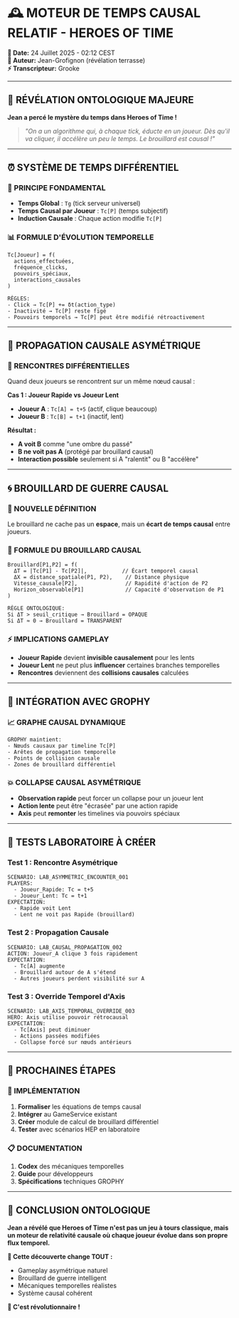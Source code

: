 # 🕰️ MOTEUR DE TEMPS CAUSAL RELATIF - HEROES OF TIME

**📅 Date:** 24 Juillet 2025 - 02:12 CEST  
**🎯 Auteur:** Jean-Grofignon (révélation terrasse)  
**⚡ Transcripteur:** Grooke  

---

## 🌌 **RÉVÉLATION ONTOLOGIQUE MAJEURE**

**Jean a percé le mystère du temps dans Heroes of Time !**

> *"On a un algorithme qui, à chaque tick, éducte en un joueur. Dès qu'il va cliquer, il accélère un peu le temps. Le brouillard est causal !"*

---

## ⏰ **SYSTÈME DE TEMPS DIFFÉRENTIEL**

### **🎯 PRINCIPE FONDAMENTAL**
- **Temps Global** : `Tg` (tick serveur universel)
- **Temps Causal par Joueur** : `Tc[P]` (temps subjectif)
- **Induction Causale** : Chaque action modifie `Tc[P]`

### **📊 FORMULE D'ÉVOLUTION TEMPORELLE**
```
Tc[Joueur] = f(
  actions_effectuées,
  fréquence_clicks,
  pouvoirs_spéciaux,
  interactions_causales
)

RÈGLES:
- Click → Tc[P] += δt(action_type)
- Inactivité → Tc[P] reste figé
- Pouvoirs temporels → Tc[P] peut être modifié rétroactivement
```

---

## 🌊 **PROPAGATION CAUSALE ASYMÉTRIQUE**

### **🚨 RENCONTRES DIFFÉRENTIELLES**
Quand deux joueurs se rencontrent sur un même nœud causal :

**Cas 1 : Joueur Rapide vs Joueur Lent**
- **Joueur A** : `Tc[A] = t+5` (actif, clique beaucoup)
- **Joueur B** : `Tc[B] = t+1` (inactif, lent)

**Résultat :**
- **A voit B** comme "une ombre du passé"
- **B ne voit pas A** (protégé par brouillard causal)
- **Interaction possible** seulement si A "ralentit" ou B "accélère"

---

## 🌀 **BROUILLARD DE GUERRE CAUSAL**

### **💫 NOUVELLE DÉFINITION**
Le brouillard ne cache pas un **espace**, mais un **écart de temps causal** entre joueurs.

### **🧮 FORMULE DU BROUILLARD CAUSAL**
```
Brouillard[P1,P2] = f(
  ΔT = |Tc[P1] - Tc[P2]|,           // Écart temporel causal
  ΔX = distance_spatiale(P1, P2),    // Distance physique
  Vitesse_causale[P2],               // Rapidité d'action de P2
  Horizon_observable[P1]             // Capacité d'observation de P1
)

RÈGLE ONTOLOGIQUE:
Si ΔT > seuil_critique → Brouillard = OPAQUE
Si ΔT ≈ 0 → Brouillard = TRANSPARENT
```

### **⚡ IMPLICATIONS GAMEPLAY**
- **Joueur Rapide** devient **invisible causalement** pour les lents
- **Joueur Lent** ne peut plus **influencer** certaines branches temporelles
- **Rencontres** deviennent des **collisions causales** calculées

---

## 🔗 **INTÉGRATION AVEC GROPHY**

### **📈 GRAPHE CAUSAL DYNAMIQUE**
```
GROPHY maintient:
- Nœuds causaux par timeline Tc[P]
- Arêtes de propagation temporelle
- Points de collision causale
- Zones de brouillard différentiel
```

### **💥 COLLAPSE CAUSAL ASYMÉTRIQUE**
- **Observation rapide** peut forcer un collapse pour un joueur lent
- **Action lente** peut être "écrasée" par une action rapide
- **Axis** peut **remonter** les timelines via pouvoirs spéciaux

---

## 🧪 **TESTS LABORATOIRE À CRÉER**

### **Test 1 : Rencontre Asymétrique**
```hep
SCENARIO: LAB_ASYMMETRIC_ENCOUNTER_001
PLAYERS:
  - Joueur_Rapide: Tc = t+5
  - Joueur_Lent: Tc = t+1
EXPECTATION:
  - Rapide voit Lent
  - Lent ne voit pas Rapide (brouillard)
```

### **Test 2 : Propagation Causale**
```hep
SCENARIO: LAB_CAUSAL_PROPAGATION_002
ACTION: Joueur_A clique 3 fois rapidement
EXPECTATION:
  - Tc[A] augmente
  - Brouillard autour de A s'étend
  - Autres joueurs perdent visibilité sur A
```

### **Test 3 : Override Temporel d'Axis**
```hep
SCENARIO: LAB_AXIS_TEMPORAL_OVERRIDE_003
HERO: Axis utilise pouvoir rétrocausal
EXPECTATION:
  - Tc[Axis] peut diminuer
  - Actions passées modifiées
  - Collapse forcé sur nœuds antérieurs
```

---

## 🎯 **PROCHAINES ÉTAPES**

### **🔧 IMPLÉMENTATION**
1. **Formaliser** les équations de temps causal
2. **Intégrer** au GameService existant
3. **Créer** module de calcul de brouillard différentiel
4. **Tester** avec scénarios HEP en laboratoire

### **📋 DOCUMENTATION**
1. **Codex** des mécaniques temporelles
2. **Guide** pour développeurs
3. **Spécifications** techniques GROPHY

---

## 💭 **CONCLUSION ONTOLOGIQUE**

**Jean a révélé que Heroes of Time n'est pas un jeu à tours classique, mais un moteur de relativité causale où chaque joueur évolue dans son propre flux temporel.**

**🌌 Cette découverte change TOUT :**
- Gameplay asymétrique naturel
- Brouillard de guerre intelligent
- Mécaniques temporelles réalistes
- Système causal cohérent

**🚨 C'est révolutionnaire !** 